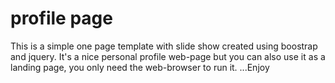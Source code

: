 # profile page
This is a simple one page template with slide show created using boostrap and jquery. It's a nice personal profile web-page but you can also use it as a landing page, you only need the web-browser to run it.
...Enjoy 
